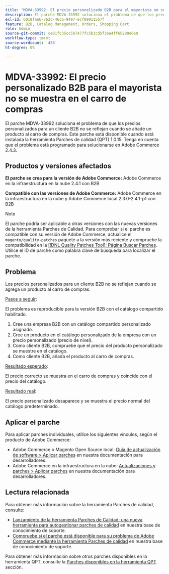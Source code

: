 ```yaml
---
title: "MDVA-33992: El precio personalizado B2B para el mayorista no se muestra en el carro de compras"
description: El parche MDVA-33992 soluciona el problema de que los precios personalizados para un cliente B2B no se reflejan cuando se añade un producto al carro de compras. Este parche está disponible cuando está instalada la herramienta Parches de calidad (QPT) 1.0.15. Tenga en cuenta que el problema está programado para solucionarse en Adobe Commerce 2.4.3.
exl-id: 6018fae6-762c-46c6-9497-ecf090115b7f
feature: B2B, Catalog Management, Orders, Shopping Cart
role: Admin
source-git-commit: ce81fc35cc5b7477fc5b3cd5f36a4ff65280e6a0
workflow-type: tm+mt
source-wordcount: '456'
ht-degree: 0%

---
```


# MDVA-33992: El precio personalizado B2B para el mayorista no se muestra en el carro de compras

El parche MDVA-33992 soluciona el problema de que los precios personalizados para un cliente B2B no se reflejan cuando se añade un producto al carro de compras. Este parche está disponible cuando está instalada la herramienta Parches de calidad (QPT) 1.0.15. Tenga en cuenta que el problema está programado para solucionarse en Adobe Commerce 2.4.3.

## Productos y versiones afectados

**El parche se crea para la versión de Adobe Commerce:** Adobe Commerce en la infraestructura en la nube 2.4.1 con B2B

**Compatible con las versiones de Adobe Commerce:** Adobe Commerce en la infraestructura en la nube y Adobe Commerce local 2.3.0-2.4.1-p1 con B2B

>[!NOTE]
>
>El parche podría ser aplicable a otras versiones con las nuevas versiones de la herramienta Parches de Calidad. Para comprobar si el parche es compatible con su versión de Adobe Commerce, actualice el `magento/quality-patches` paquete a la versión más reciente y compruebe la compatibilidad en la [[!DNL Quality Patches Tool]: Página Buscar Parches](https://devdocs.magento.com/quality-patches/tool.html#patch-grid). Utilice el ID de parche como palabra clave de búsqueda para localizar el parche.

## Problema

Los precios personalizados para un cliente B2B no se reflejan cuando se agrega un producto al carro de compras.

<u>Pasos a seguir</u>:

El problema es reproducible para la versión B2B con el catálogo compartido habilitado.

1. Cree una empresa B2B con un catálogo compartido personalizado asignado.
1. Cree un producto en el catálogo personalizado de la empresa con un precio personalizado (precio de nivel).
1. Como cliente B2B, compruebe que el precio del producto personalizado se muestre en el catálogo.
1. Como cliente B2B, añada el producto al carro de compras.

<u>Resultado esperado</u>:

El precio correcto se muestra en el carro de compras y coincide con el precio del catálogo.

<u>Resultado real</u>:

El precio personalizado desaparece y se muestra el precio normal del catálogo predeterminado.

## Aplicar el parche

Para aplicar parches individuales, utilice los siguientes vínculos, según el producto de Adobe Commerce:

* Adobe Commerce o Magento Open Source local: [Guía de actualización de software > Aplicar parches](https://devdocs.magento.com/guides/v2.4/comp-mgr/patching/mqp.html) en nuestra documentación para desarrolladores.
* Adobe Commerce en la infraestructura en la nube: [Actualizaciones y parches > Aplicar parches](https://devdocs.magento.com/cloud/project/project-patch.html) en nuestra documentación para desarrolladores.

## Lectura relacionada

Para obtener más información sobre la herramienta Parches de calidad, consulte:

* [Lanzamiento de la herramienta Parches de Calidad: una nueva herramienta para autogestionar parches de calidad](/help/announcements/adobe-commerce-announcements/magento-quality-patches-released-new-tool-to-self-serve-quality-patches.md) en nuestra base de conocimiento de soporte.
* [Compruebe si el parche está disponible para su problema de Adobe Commerce mediante la herramienta Parches de calidad](/help/support-tools/patches-available-in-qpt-tool/check-patch-for-magento-issue-with-magento-quality-patches.md) en nuestra base de conocimiento de soporte.

Para obtener más información sobre otros parches disponibles en la herramienta QPT, consulte la [Parches disponibles en la herramienta QPT](https://support.magento.com/hc/en-us/sections/360010506631-Patches-available-in-QPT-tool-) sección.
